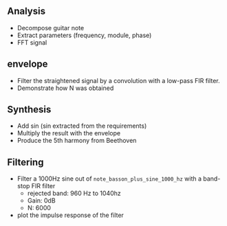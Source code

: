 ## Analysis  
* Decompose guitar note
* Extract parameters (frequency, module, phase)
* FFT signal

## envelope
* Filter the straightened signal by a convolution with a low-pass FIR filter.
* Demonstrate how N was obtained

## Synthesis
* Add sin (sin extracted from the requirements)
* Multiply the result with the envelope
* Produce the 5th harmony from Beethoven

## Filtering
* Filter a 1000Hz sine out of `note_basson_plus_sine_1000_hz` with a band-stop FIR filter 
    * rejected band: 960 Hz to 1040hz
    * Gain: 0dB
    * N: 6000
* plot the impulse response of the filter
